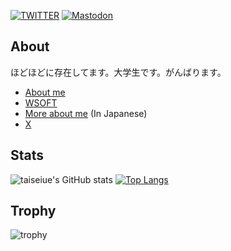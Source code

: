 
[![TWITTER](https://img.shields.io/twitter/url?label=%40WSOFT7&style=social&url=https%3A%2F%2Ftwitter.com%2Fwsoft7%2F)](https://x.com/taiseiue)
[![Mastodon](https://img.shields.io/mastodon/follow/109505944830308576?domain=https%3A%2F%2Fdon.wsoft.ws&label=%40taiseiue&style=social)](https://don.wsoft.ws/@taiseiue)

## About
ほどほどに存在してます。大学生です。がんばります。

- [About me](https://taiseiue.jp)
- [WSOFT](https://wsoft.ws/)
- [More about me](https://a.wsoft.ws/taiseiue) (In Japanese)
- [X](https://x.com/taiseiue)

## Stats
![taiseiue's GitHub stats](https://github-readme-stats.vercel.app/api?username=taiseiue&show=reviews,discussions_started,discussions_answered,prs_merged,prs_merged_percentage)
[![Top Langs](https://github-readme-stats.vercel.app/api/top-langs/?username=taiseiue)](https://github.com/anuraghazra/github-readme-stats)

## Trophy
![trophy](https://github-profile-trophy.vercel.app/?username=taiseiue&theme=gruvbox)
